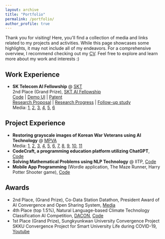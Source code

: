 ```yaml
---
layout: archive
title: "Portfolio"
permalink: /portfolio/
author_profile: true
---
```


Thank you for visiting! Here, you'll find a collection of media and links related to my projects and activities. While this page showcases some highlights, it may not include all of my endeavors. For a comprehensive overview, I recommend checking out my [CV](https://saebyeolshin.github.io/files/cv.pdf). Feel free to explore and learn more about my work and interests :)

## Work Experience
- **SK Telecom AI Fellowship** @ [SKT](https://www.sktelecom.com/index_en.html)
<br/>2nd Place (Grand Prize), [SKT AI Fellowship](https://www.sktuniv.com/74fb66b5-c7a7-4da2-82b8-3d0519e18e6d)
<br/>[Code](https://github.com/lee-gwang/Image_Colorization_For_Historical_Image) | [Demo UI](https://github.com/SaebyeolShin/Colorization_UI) | [Patent](https://www.sktuniv.com/e424f140-5c9b-4107-9338-66aee18de692)
<br/>[Research Proposal](https://devocean.sk.com/blog/techBoardDetail.do?ID=164064&boardType=writer) | [Research Progress](https://devocean.sk.com/blog/techBoardDetail.do?ID=164235&boardType=writer) | [Follow-up study](https://devocean.sk.com/blog/techBoardDetail.do?page=&query=&ID=164521&boardType=writer&searchData=icanlgh0016&subIndex=&idList=&pnwriterID=icanlgh0016)
<br/> Media: [1](https://www.sktuniv.com/c903fbb0-93c6-4d6c-8d96-026af7bca22b), [2](https://www.aitimes.kr/news/articleView.html?idxno=26552), [3](https://biz.chosun.com/it-science/ict/2022/11/18/25ZF4WKSK5HUPNYBRQHM6UKZNU/), [4](http://www.sbr.ai/news/articleView.html?idxno=4084), [5](http://journal.kobeta.com/skt-ai-%ED%8E%A0%EB%A1%9C%EC%9A%B0%EC%8B%ADskt-ai-fellowship-4%EA%B8%B0-%EC%84%B1%EA%B3%B5%EC%A0%81-%EB%A7%88%EB%AC%B4%EB%A6%AC/), [6](https://news.nate.com/view/20221118n05651)

## Project Experience
- **Restoring grayscale images of Korean War Veterans using AI Technology** @ [MPVA](https://www.mpva.go.kr/english/index.do)
<br/> Media: [1](https://sw.skku.edu/sw/news.do?mode=view&articleNo=150679&article.offset=0&articleLimit=10&srCategoryId1=1579), [2](https://www.mpva.go.kr/mpva/selectBbsNttView.do?key=93&bbsNo=25&nttNo=246933), [3](https://news.nate.com/view/20230214n28318?mid=n0100), [4](https://m.dhnews.co.kr/news/view/1065597831777610), [5](https://news.unn.net/news/articleView.html?idxno=541999), [6](http://www.cfnews.kr/coding/news.aspx/1/1/70967), [7](https://www.onews.tv/news/articleView.html?idxno=154377), [8](https://www.joongang.co.kr/article/25140582#home), [9](http://paxnews.co.kr/news/view.php?idx=32984), [10](https://www.aitimes.kr/news/articleView.html?idxno=27349), [11](https://www.chosun.com/politics/diplomacy-defense/2023/02/13/YVBJ74P4JVALJAY3KGIIQF5ROY/)
- **CodeCraft, a programming education platform utilizing ChatGPT**, [Code](https://github.com/skkuse/2023spring_41class_team9)
- **Solving Mathematical Problems using NLP Technology** @ IITP, [Code](https://github.com/DASH-Lab/KMWPS)
- **Mobile App Programming** (Wordle application, The Maze Runner, Harry Potter Shooter game), [Code](https://github.com/SaebyeolShin/Android_app)

## Awards
- 2nd Place, (Grand Prize), Co-Data Station Datathon, President Award of AI Convergence and Open Sharing System, [Media](https://www.skku.edu/skku/campus/skk_comm/popup_news_en.do?mode=view&articleNo=107465)
- 4th Place (top 1.5%), Natural Language-based Climate Technology Classification AI Competition, [DACON](https://dacon.io/en/competitions/official/235744/overview/description), [Code](https://github.com/SaebyeolShin/Climate_technology_classification)
- 1st Place (Grand Prize), Sungkyunkwan University Convergence Project
<br/>SKKU Convergence Project for Smart University Life during COVID-19, [Youtube](https://www.youtube.com/@group-pl5gf)

